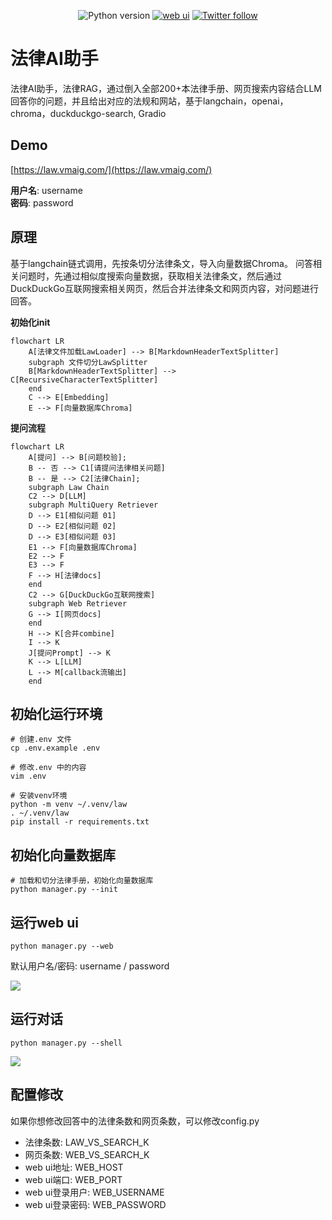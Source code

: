 <div align="center">
  
![Python version](https://img.shields.io/badge/python-3.9+-blue)
[![web ui](https://img.shields.io/badge/WebUI-Gradio-important)](https://www.gradio.app/)
[![Twitter follow](https://img.shields.io/twitter/follow/gradio?style=social&label=follow)](https://twitter.com/billvsme)

</div>

法律AI助手
=========

法律AI助手，法律RAG，通过倒入全部200+本法律手册、网页搜索内容结合LLM回答你的问题，并且给出对应的法规和网站，基于langchain，openai，chroma，duckduckgo-search, Gradio

## Demo
[https://law.vmaig.com/](https://law.vmaig.com/)

**用户名**: username  
**密码**:  password  

## 原理

基于langchain链式调用，先按条切分法律条文，导入向量数据Chroma。
问答相关问题时，先通过相似度搜索向量数据，获取相关法律条文，然后通过DuckDuckGo互联网搜索相关网页，然后合并法律条文和网页内容，对问题进行回答。

**初始化init**
```mermaid
flowchart LR
    A[法律文件加载LawLoader] --> B[MarkdownHeaderTextSplitter]
    subgraph 文件切分LawSplitter
    B[MarkdownHeaderTextSplitter] --> C[RecursiveCharacterTextSplitter]
    end
    C --> E[Embedding]
    E --> F[向量数据库Chroma]
```

**提问流程**
```mermaid
flowchart LR
    A[提问] --> B[问题校验];
    B -- 否 --> C1[请提问法律相关问题]
    B -- 是 --> C2[法律Chain];
    subgraph Law Chain 
    C2 --> D[LLM]
    subgraph MultiQuery Retriever
    D --> E1[相似问题 01]
    D --> E2[相似问题 02]
    D --> E3[相似问题 03]
    E1 --> F[向量数据库Chroma]
    E2 --> F
    E3 --> F
    F --> H[法律docs]
    end
    C2 --> G[DuckDuckGo互联网搜索]
    subgraph Web Retriever
    G --> I[网页docs]
    end
    H --> K[合并combine]
    I --> K
    J[提问Prompt] --> K
    K --> L[LLM]
    L --> M[callback流输出]
    end
```


## 初始化运行环境

```
# 创建.env 文件
cp .env.example .env

# 修改.env 中的内容
vim .env

# 安装venv环境
python -m venv ~/.venv/law
. ~/.venv/law
pip install -r requirements.txt
```

## 初始化向量数据库

```
# 加载和切分法律手册，初始化向量数据库
python manager.py --init
```

## 运行web ui

```
python manager.py --web
```

默认用户名/密码: username / password

<a href="https://sm.ms/image/DbP3TiHZConUFe7" target="_blank"><img src="https://s2.loli.net/2023/10/20/DbP3TiHZConUFe7.png" ></a>

## 运行对话

```
python manager.py --shell
```

<a href="https://sm.ms/image/7E4zMpbafCPvNxX" target="_blank"><img src="https://s2.loli.net/2023/10/19/7E4zMpbafCPvNxX.png"></a>

## 配置修改

如果你想修改回答中的法律条数和网页条数，可以修改config.py
- 法律条数: LAW_VS_SEARCH_K
- 网页条数: WEB_VS_SEARCH_K
- web ui地址: WEB_HOST
- web ui端口: WEB_PORT
- web ui登录用户: WEB_USERNAME
- web ui登录密码: WEB_PASSWORD
